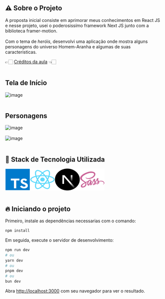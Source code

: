 ## ⚠️ Sobre o Projeto

  A proposta inicial consiste em aprimorar meus conhecimentos em React JS e nesse projeto, usei o poderosissímo framework Next JS junto com a biblioteca framer-motion. <br><br>
  Com o tema de <em>heróis</em>, desenvolvi uma aplicação onde mostra alguns personagens do universo Homem-Aranha e algumas de suas caracteristicas.<br>

  👉🏻 <a href="https://www.youtube.com/watch?v=FRdES4ZmxXI" target="_blank">Créditos da aula</a> 👈🏻<br><br>

## Tela de Início
  ![image](https://github.com/Wendel25/spiderman/assets/69828304/e599703d-caa5-4995-b04c-b162e887862d)
  <br><br>

## Personagens
  ![image](https://github.com/Wendel25/spiderman/assets/69828304/aebd080e-1011-46ba-99dd-785b3fce952c)
  <br><br>
  ![image](https://github.com/Wendel25/spiderman/assets/69828304/b4764b24-1623-49b7-8091-5d8c5f996bc2)
  <br><br>

## 🤖​ Stack de Tecnologia Utilizada

<div style="display: flex;">
  <img height="70" width="80" src="https://raw.githubusercontent.com/devicons/devicon/master/icons/typescript/typescript-original.svg">
  <img height="70" width="80" src="https://raw.githubusercontent.com/devicons/devicon/master/icons/react/react-original.svg">
  <img height="70" width="80" src="https://raw.githubusercontent.com/devicons/devicon/master/icons/nextjs/nextjs-original.svg">
  <img height="70" width="80" src="https://raw.githubusercontent.com/devicons/devicon/master/icons/sass/sass-original.svg">
</div><br>

## 🔥 Iniciando o projeto

Primeiro, instale as dependências necessarias com o comando: 

```bash
npm install
```
  
Em seguida, execute o servidor de desenvolvimento:

```bash
npm run dev
# ou
yarn dev
# ou
pnpm dev
# ou
bun dev
```

Abra [http://localhost:3000](http://localhost:3000) com seu navegador para ver o resultado.
